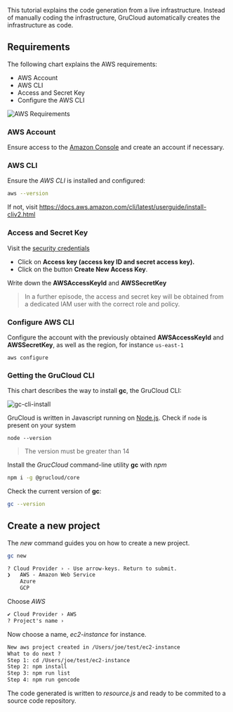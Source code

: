 This tutorial explains the code generation from a live infrastructure.
Instead of manually coding the infrastructure, GruCloud automatically creates the infrastructure as code.

## Requirements

The following chart explains the AWS requirements:

- AWS Account
- AWS CLI
- Access and Secret Key
- Configure the AWS CLI

![AWS Requirements](https://raw.githubusercontent.com/grucloud/grucloud/main/docusaurus/plantuml/aws-requirements.svg)

### AWS Account

Ensure access to the [Amazon Console](https://console.aws.amazon.com) and create an account if necessary.

### AWS CLI

Ensure the _AWS CLI_ is installed and configured:

```sh
aws --version
```

If not, visit https://docs.aws.amazon.com/cli/latest/userguide/install-cliv2.html

### Access and Secret Key

Visit the [security credentials](https://console.aws.amazon.com/iam/home#/security_credentials)

- Click on **Access key (access key ID and secret access key).**
- Click on the button **Create New Access Key**.

Write down the **AWSAccessKeyId** and **AWSSecretKey**

> In a further episode, the access and secret key will be obtained from a dedicated IAM user with the correct role and policy.

### Configure AWS CLI

Configure the account with the previously obtained **AWSAccessKeyId** and **AWSSecretKey**, as well as the region, for instance `us-east-1`

```
aws configure
```

### Getting the GruCloud CLI

This chart describes the way to install **gc**, the GruCloud CLI:

![gc-cli-install](https://raw.githubusercontent.com/grucloud/grucloud/main/docusaurus/plantuml/grucloud-cli-install.svg)

GruCloud is written in Javascript running on [Node.js](https://nodejs.org/). Check if `node` is present on your system

```
node --version
```

> The version must be greater than 14

Install the _GrucCloud_ command-line utility **gc** with _npm_

```sh
npm i -g @grucloud/core
```

Check the current version of **gc**:

```sh
gc --version
```

## Create a new project

The _new_ command guides you on how to create a new project.

```sh
gc new
```

```txt
? Cloud Provider › - Use arrow-keys. Return to submit.
❯   AWS - Amazon Web Service
    Azure
    GCP
```

Choose _AWS_

```txt
✔ Cloud Provider › AWS
? Project's name ›
```

Now choose a name, _ec2-instance_ for instance.

```txt
New aws project created in /Users/joe/test/ec2-instance
What to do next ?
Step 1: cd /Users/joe/test/ec2-instance
Step 2: npm install
Step 3: npm run list
Step 4: npm run gencode
```

The code generated is written to _resource.js_ and ready to be commited to a source code repository.
